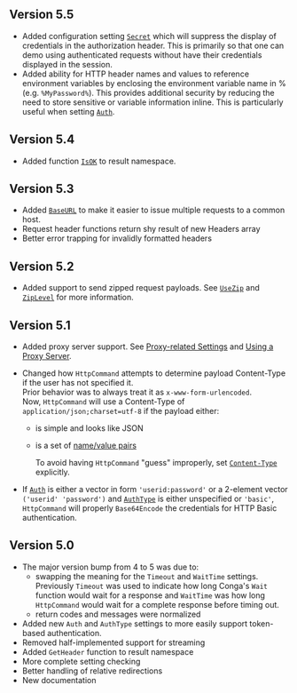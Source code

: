 ## Version 5.5
* Added configuration setting [`Secret`](./operational-settings.md#secret) which will suppress the display of credentials in the authorization header. This is primarily so that one can demo using authenticated requests without have their credentials displayed in the session.
* Added ability for HTTP header names and values to reference environment variables by enclosing the environment variable name in % (e.g. `%MyPassword%`). This provides additional security by reducing the need to store sensitive or variable information inline. This is particularly useful when setting [`Auth`](./request-settings.md#auth).  
## Version 5.4
* Added function [`IsOK`](./result-operational.md#isok) to result namespace.
## Version 5.3
* Added [`BaseURL`](./request-settings.md#baseurl) to make it easier to issue multiple requests to a common host.
* Request header functions return shy result of new Headers array
* Better error trapping for invalidly formatted headers
## Version 5.2
* Added support to send zipped request payloads. See [`UseZip`](./request-settings.md#usezip) and [`ZipLevel`](./request-settings.md#ziplevel) for more information.
## Version 5.1
* Added proxy server support. See [Proxy-related Settings](./proxy-settings.md) and [Using a Proxy Server](./proxy.md).
* Changed how `HttpCommand` attempts to determine payload Content-Type if the user has not specified it. <br/>Prior behavior was to always treat it as `x-www-form-urlencoded`. <br/>Now, `HttpCommand` will use a Content-Type of `application/json;charset=utf-8` if the payload either:
    * is simple and looks like JSON
    * is a set of [name/value pairs](./request-settings.md#namevalue-pairs)

      To avoid having `HttpCommand` "guess" improperly, set [`Content-Type`](./request-settings.md#contenttype) explicitly.

* If [`Auth`](./request-settings.md#auth) is either a vector in form `'userid:password'` or a 2-element vector `('userid' 'password')` and [`AuthType`](./request-settings.md#authtype) is either unspecified or `'basic'`, `HttpCommand` will properly `Base64Encode` the credentials for HTTP Basic authentication.
## Version 5.0
* The major version bump from 4 to 5 was due to:
    * swapping the meaning for the `Timeout` and `WaitTime` settings. Previously `Timeout` was used to indicate how long Conga's `Wait` function would wait for a response and `WaitTime` was how long `HttpCommand` would wait for a complete response before timing out.
    * return codes and messages were normalized 
* Added new `Auth` and `AuthType` settings to more easily support token-based authentication.
* Removed half-implemented support for streaming
* Added `GetHeader` function to result namespace
* More complete setting checking
* Better handling of relative redirections
* New documentation